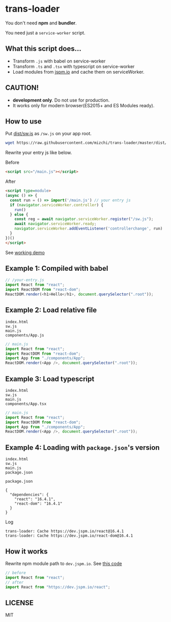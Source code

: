 # trans-loader

You don't need **npm** and **bundler**.

You need just a `service-worker` script.

## What this script does...

- Transform `.js` with babel on service-worker
- Transform `.ts` and `.tsx` with typescript on service-worker
- Load modules from [jspm.io](https://jspm.io) and cache them on serviceWorker.

## CAUTION!

- **development only**. Do not use for production.
- It works only for modern browser(ES2015+ and ES Modules ready).

## How to use

Put [dist/sw.js](/dist/sw.js) as `/sw.js` on your app root.

```sh
wget https://raw.githubusercontent.com/mizchi/trans-loader/master/dist/sw.js
```

Rewrite your entry js like below.

Before

```html
<script src="/main.js"></script>
```

After

```html
<script type=module>
(async () => {
  const run = () => import('/main.js') // your entry js
  if (navigator.serviceWorker.controller) {
    run()
  } else {
    const reg = await navigator.serviceWorker.register("/sw.js");
    await navigator.serviceWorker.ready;
    navigator.serviceWorker.addEventListener('controllerchange', run)
  }
})()
</script>
```

See [working demo](/demo)

## Example 1: Compiled with babel

```js
// /your-entry.js
import React from "react";
import ReactDOM from "react-dom";
ReactDOM.render(<h1>Hello</h1>, document.querySelector(".root"));
```

## Example 2: Load relative file

```
index.html
sw.js
main.js
components/App.js
```

```js
// main.js
import React from "react";
import ReactDOM from "react-dom";
import App from "./components/App";
ReactDOM.render(<App />, document.querySelector(".root"));
```

## Example 3: Load typescript

```
index.html
sw.js
main.js
components/App.tsx
```

```js
// main.js
import React from "react";
import ReactDOM from "react-dom";
import App from "./components/App";
ReactDOM.render(<App />, document.querySelector(".root"));
```

## Example 4: Loading with `package.json`'s version

```
index.html
sw.js
main.js
package.json
```

`package.json`

```
{
  "dependencies": {
    "react": "16.4.1",
    "react-dom": "16.4.1"
  }
}
```

Log

```
trans-loader: Cache https://dev.jspm.io/react@16.4.1
trans-loader: Cache https://dev.jspm.io/react-dom@16.4.1
```

## How it works

Rewrite npm module path to `dev.jspm.io`. See [this code](/src/rewriteModulePath.js)

```js
// before
import React from "react";
// after
import React from "https://dev.jspm.io/react";
```

## LICENSE

MIT
